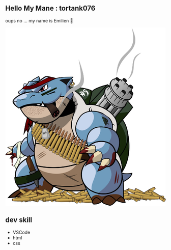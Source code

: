 ## Hello My Mane : tortank076
oups no ... my name is Emilien 👋

![foto profile](./assets/img/vscfR.jpeg)

## dev skill

- VSCode
- html
- css